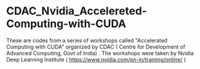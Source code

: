 # CDAC_Nvidia_Accelereted-Computing-with-CUDA
These are codes from a series of workshops called "Accelerated Computing with CUDA" organized by CDAC ( Centre for Development of Advanced Computing, Govt of India) . The workshops were taken by Nvidia Deep Learning Institute ( https://www.nvidia.com/en-in/training/online/ )
